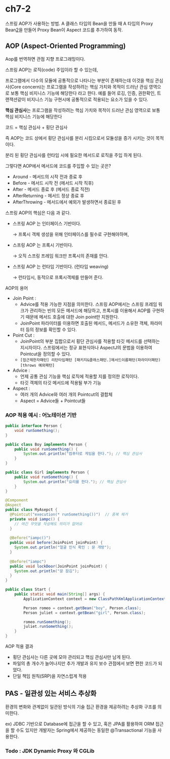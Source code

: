 # ch7-2

스프링 AOP가 사용하는 방법. A 클래스 타입의 Bean을 만들 때 A 타입의 Proxy Bean[2](https://yadon079.github.io/2021/spring/spring-aop-core#fn:2)을 만들어 Proxy Bean이 Aspect 코드를 추가하여 동작.

## AOP (Aspect-Oriented Programming)

Aop를 번역하면 관점 지향 프로그래밍이다.

스프링 AOP는 로직(code) 주입이라 할 수 있는데,  

프로그램에서 다수의 모듈에 공통적으로 나타나는 부분이 존재하는데 이것을 핵심 관심사(Core concern)는 프로그램을 작성하려는 핵심 가치와 목적이 드러난 관심 영역으로 보통 핵심 비지니스 기능에 해당한다 라고 한다. 예를 들어 로깅, 인증, 권한확인, 트랜잭션같이 비지니스 기능 구현시에 공통적으로 적용되는 요소가 있을 수 있다.

**핵심 관심사**는 프로그램을 작성하려는 핵심 가치와 목적이 드러난 관심 영역으로 보통 핵심 비지니스 기능에 해당한다

코드 = 핵심 관심사 + 횡단 관심사

즉 AOP는 코드 상에서 횡단 관심사를 분리 시킴으로서 모듈성을 증가 시키는 것이 목적이다.

분리 된 횡단 관심사를 런타임 시에 필요한 메서드로 로직을 주입 하게 된다.

그렇다면 AOP에서 메서드에 코드를 주입할 수 있는 곳은?

- Around - 메서드의 시작 전과 종료 후
- Before - 메서드 시작 전 (메서드 시작 직후)
- After - 메서드 종료 후 (메서드 종료 직전)
- AfterReturning - 메서드 정상 종료 후
- AfterThrowing - 메서드에서 예외가 발생하면서 종료된 후

스프링 AOP의 핵심은 다음 과 같다.

- 스프링 AOP 는 인터페이스 기반이다.
    
     → 프록시 객체 생성을 위해 인터페이스를 필수로 구현해야하며,
    
- 스프링 AOP 는 프록시 기반이다.
    
    → 오직 스프링 프레임 워크만 프록시의 존재를 안다.
    
- 스프링 AOP 는 런타임 기반이다. (런타임 weaving)
    
    → 런타임시, 동적으로 프록시객체를 만들어 준다.
    

AOP의 용어

- Join Point :
    - Advice를 적용 가능한 지점을 의미한다. 스프링 AOP에서는 스프링 프레임 워크가 관리하는 빈의 모든 메서드에 해당하고, 프록시를 이용해서 AOP를 구현하기 때문에 메서드 호출에 대한 Join point만 지원한다.
    - JoinPoint 파라미터를 이용하면 호출된 메서드, 메서드가 소유한 객체, 파라미터 등의 정보를 확인할 수 있다.
- Point Cut  :
    - JoinPoint의 부분 집합으로서 횡단 관심사를 적용할 타깃 메서드를 선택하는 지시자이다.  스프링에서는 정규 표현식아나 AspectJ의 문법을 이용하여 Pointcut을 정의할 수 있다.
    - `[접근제한자패턴] 리턴타입패턴 [패키지&클래스패턴.]메서드이름패턴(파라미터패턴) [throws 예외패턴]`
- Advice :
    - 언제 공통 관심 기능을 핵심 로직에 적용할 지를 정의한 로직이다.
    - 타깃 객체의 타깃 메서드에 적용될 부가 기능
- Aspect  :
    - 여러 개의 Advice와 여러 개의 Pointcut의 결합체
    - Aspect = Advice들 + Pointcut들

### AOP 적용 예시 : 어노테이션 기반

```java
public interface Person {
	void runSomething();
}
```

```java
public class Boy implements Person {
	public void runSomething() {
		System.out.println("컴퓨터로 게임을 한다."); // 핵심 관심사
	}
}
```

```java
public class Girl implements Person {
	public void runSomething() {
		System.out.println("요리를 한다."); // 핵심 관심사
	}
}
```

```java
@Component
@Aspect
public class MyAsepct {
  @Pointcut("execution(* runSomething())")  // 중복 제거
  private void iampc() {
    // 여긴 무엇을 작성해도 의미가 없어요
  }
  
  @Before("iampc()") 
  public void before(JoinPoint joinPoint) {
    System.out.println("얼굴 인식 확인 : 문 개방");
  }
  
  @Before("iampc")
  public void lockDoor(JoinPoint joinPoint) {
    System.out.println("문 잠김");
  }
}
```

```java
public class Start {
	public static void main(String[] args) {
		ApplicationContext context = new ClassPathXmlApplicationContext("aop004/aop004.xml");

		Person romeo = context.getBean("boy", Person.class);
		Person juliet = context.getBean("girl", Person.class);

		romeo.runSomething();
		juliet.runSomething();
	}
}
```

AOP 적용 결과 

- 횡단 관심사는 다른 곳에 모아 관리되고 핵심 관심사만 남게 된다.
- 파일의 총 개수가 늘어나지만 추가 개발과 유지 보수 관점에서 보면 편한 코드가 되었다.
- 단일 책임 원칙(SRP)을 자연스럽게 적용

## PAS - 일관성 있는 서비스 추상화

환경의 변화와 관계없이 일관된 방식의 기술 접근 환경을 제공하려는 추상화 구조를 의미한다.

ex)  JDBC 기반으로 Database에 접근을 할 수 있고, 혹은 JPA를 활용하여 ORM 접근을 할 수도 있지만 개발자는 Spring에서 제공하는 동일한 @Transactional 기능을 사용한다.

### Todo : JDK Dynamic Proxy 와 CGLib